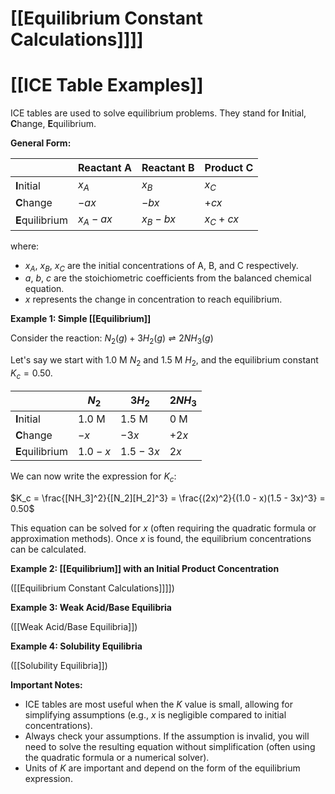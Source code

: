 # [[Equilibrium Constant Calculations]]]]
# [[ICE Table Examples]]

ICE tables are used to solve equilibrium problems.  They stand for **I**nitial, **C**hange, **E**quilibrium.

**General Form:**

|             | Reactant A | Reactant B | Product C |
|-------------|-------------|-------------|------------|
| **I**nitial  |     $x_A$    |     $x_B$    |     $x_C$    |
| **C**hange   |     $-ax$   |     $-bx$   |     $+cx$   |
| **E**quilibrium| $x_A - ax$  | $x_B - bx$  | $x_C + cx$  |


where:

* $x_A$, $x_B$, $x_C$ are the initial concentrations of A, B, and C respectively.
* $a$, $b$, $c$ are the stoichiometric coefficients from the balanced chemical equation.
* $x$ represents the change in concentration to reach equilibrium.

**Example 1: Simple [[Equilibrium]]**

Consider the reaction:  $N_2(g) + 3H_2(g) \rightleftharpoons 2NH_3(g)$

Let's say we start with 1.0 M $N_2$ and 1.5 M $H_2$, and the equilibrium constant $K_c = 0.50$.

|             | $N_2$     | $3H_2$    | $2NH_3$   |
|-------------|-----------|-----------|-----------|
| **I**nitial  | 1.0 M     | 1.5 M     | 0 M       |
| **C**hange   | $-x$      | $-3x$     | $+2x$     |
| **E**quilibrium| $1.0 - x$ | $1.5 - 3x$ | $2x$      |

We can now write the expression for $K_c$:

$K_c = \frac{[NH_3]^2}{[N_2][H_2]^3} = \frac{(2x)^2}{(1.0 - x)(1.5 - 3x)^3} = 0.50$

This equation can be solved for $x$ (often requiring the quadratic formula or approximation methods). Once $x$ is found, the equilibrium concentrations can be calculated.


**Example 2:  [[Equilibrium]] with an Initial Product Concentration**

([[Equilibrium Constant Calculations]]]])

**Example 3:  Weak Acid/Base Equilibria**

([[Weak Acid/Base Equilibria]])


**Example 4:  Solubility Equilibria**

([[Solubility Equilibria]])

**Important Notes:**

* ICE tables are most useful when the $K$ value is small, allowing for simplifying assumptions (e.g., $x$ is negligible compared to initial concentrations).
*  Always check your assumptions. If the assumption is invalid, you will need to solve the resulting equation without simplification (often using the quadratic formula or a numerical solver).
* Units of $K$ are important and depend on the form of the equilibrium expression.


